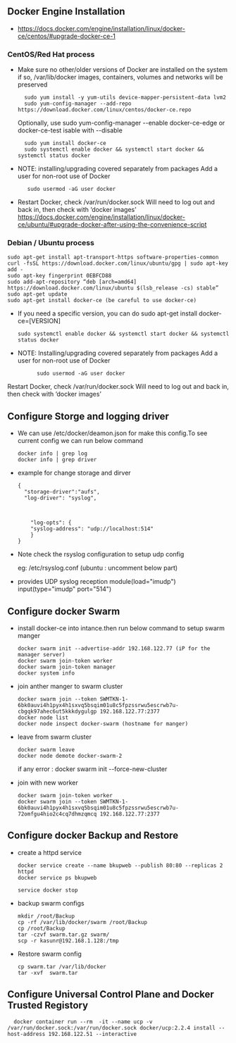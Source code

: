 
## Docker Engine Installation

* https://docs.docker.com/engine/installation/linux/docker-ce/centos/#upgrade-docker-ce-1


### CentOS/Red Hat process

* Make sure no other/older versions of Docker are installed on the system
if so, /var/lib/docker images, containers, volumes and networks will be preserved

        sudo yum install -y yum-utils device-mapper-persistent-data lvm2
        sudo yum-config-manager --add-repo https://download.docker.com/linux/centos/docker-ce.repo

    Optionally, use sudo yum-config-manager --enable docker-ce-edge or docker-ce-test isable with --disable

        sudo yum install docker-ce
        sudo systemctl enable docker && systemctl start docker && systemctl status docker

* NOTE: installing/upgrading covered separately from packages
    Add a user for non-root use of Docker

         sudo usermod -aG user docker
* Restart Docker, check /var/run/docker.sock
     Will need to log out and back in, then check with ‘docker images’
    https://docs.docker.com/engine/installation/linux/docker-ce/ubuntu/#upgrade-docker-after-using-the-convenience-script

### Debian / Ubuntu process
    sudo apt-get install apt-transport-https software-properties-common
    curl -fsSL https://download.docker.com/linux/ubuntu/gpg | sudo apt-key add -
    sudo apt-key fingerprint 0EBFCD88
    sudo add-apt-repository “deb [arch=amd64] https://download.docker.com/linux/ubuntu $(lsb_release -cs) stable”
    sudo apt-get update
    sudo apt-get install docker-ce (be careful to use docker-ce)

*   If you need a specific version, you can do sudo apt-get install docker-
ce=[VERSION]

        sudo systemctl enable docker && systemctl start docker && systemctl
        status docker

* NOTE: Installing/upgrading covered separately from packages
     Add a user for non-root use of Docker

            sudo usermod -aG user docker

Restart Docker, check /var/run/docker.sock
Will need to log out and back in, then check with ‘docker images’

## Configure Storge and logging driver

* We can use /etc/docker/deamon.json for make this config.To see current config we can run below command

      docker info | grep log
      docker info | grep driver

* example for change storage and dirver

      {
        "storage-driver":"aufs",
        "log-driver": "syslog",



          "log-opts": {
          "syslog-address": "udp://localhost:514"
          }
      }

* Note check the rsyslog configuration to setup udp config

    eg: /etc/rsyslog.conf (ubuntu : uncomment below part)

* provides UDP syslog reception
    module(load="imudp")
    input(type="imudp" port="514")

## Configure docker Swarm

* install docker-ce into intance.then run below command to setup swarm manger

      docker swarm init --advertise-addr 192.168.122.77 (iP for the manager server)
      docker swarm join-token worker
      docker swarm join-token manager
      docker system info

* join anther manger to swarm cluster

      docker swarm join --token SWMTKN-1-6bk0auvi4h1pyx4h1sxvq5bsqim01u8c5fpzssrwu5escrwb7u-cbgqk97ahec6ut5kkkdygulgp 192.168.122.77:2377
      docker node list
      docker node inspect docker-swarm (hostname for manger)

* leave from swarm cluster

      docker swarm leave
      docker node demote docker-swarm-2

    if any error : docker swarm init --force-new-cluster   

* join with new worker

      docker swarm join-token worker
      docker swarm join --token SWMTKN-1-6bk0auvi4h1pyx4h1sxvq5bsqim01u8c5fpzssrwu5escrwb7u-72omfgu4hio2c4cq7dhmzqmcq 192.168.122.77:2377


## Configure docker Backup and Restore

* create a httpd service

      docker service create --name bkupweb --publish 80:80 --replicas 2 httpd
      docker service ps bkupweb

      service docker stop

* backup swarm configs

      mkdir /root/Backup
      cp -rf /var/lib/docker/swarm /root/Backup
      cp /root/Backup
      tar -czvf swarm.tar.gz swarm/
      scp -r kasunr@192.168.1.128:/tmp


* Restore swarm config

      cp swarm.tar /var/lib/docker
      tar -xvf  swarm.tar

## Configure Universal Control Plane and Docker Trusted Registory

      docker container run --rm  -it --name ucp -v /var/run/docker.sock:/var/run/docker.sock docker/ucp:2.2.4 install --host-address 192.168.122.51 --interactive
